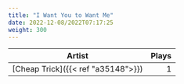 ```yaml
---
title: "I Want You to Want Me"
date: 2022-12-08/2022T07:17:25
weight: 300
---
```




 Artist | Plays 
----- | -----:
[Cheap Trick]({{< ref "a35148">}}) | 1
